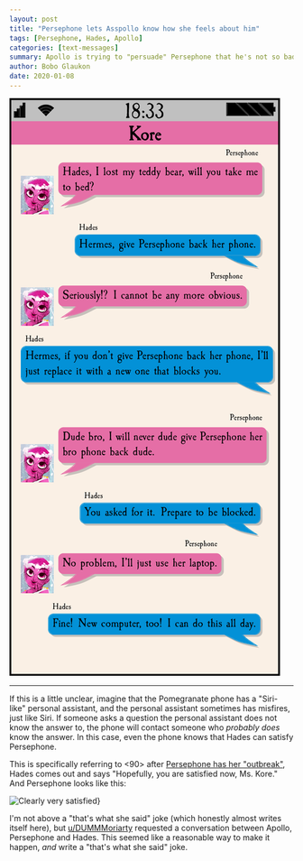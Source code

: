```yaml
---
layout: post
title: "Persephone lets Asspollo know how she feels about him"
tags: [Persephone, Hades, Apollo]
categories: [text-messages]
summary: Apollo is trying to "persuade" Persephone that he's not so bad, but Persephone knows better.
author: Bobo Glaukon
date: 2020-01-08
---
```


![Apollo's phone knows that Hades can satisfy Persephone.](/assets/img/buttweasel.png)

<hr>

If this is a little unclear, imagine that the Pomegranate phone has a "Siri-like" personal assistant, and the personal assistant sometimes has misfires, just like Siri. If someone asks a question the personal assistant does not know the answer to, the phone will contact someone who *probably does* know the answer. In this case, even the phone knows that Hades can satisfy Persephone. 

This is specifically referring to <90> after [Persephone has her "outbreak"](https://www.webtoons.com/en/romance/lore-olympus/episode-90/viewer?title_no=1320&episode_no=94), Hades comes out and says "Hopefully, you are satisfied now, Ms. Kore." And Persephone looks like this:

![Clearly very satisfied](/assets/img/satisfied-persephone.png)}

I'm not above a "that's what she said" joke (which honestly almost writes itself here), but [u/DUMMMoriarty](https://www.reddit.com/r/Lore_Olympus/comments/e9hemo/zeus_is_deviant_by_any_standard/faketns?utm_source=share&utm_medium=web2x) requested a conversation between Apollo, Persephone and Hades. This seemed like a reasonable way to make it happen, *and* write a "that's what she said" joke.
